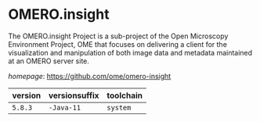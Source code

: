 # OMERO.insight

The OMERO.insight Project is a sub-project of the Open Microscopy Environment Project, OME that focuses on delivering a client for the visualization and manipulation of both image data and metadata maintained at an OMERO server site.

*homepage*: <https://github.com/ome/omero-insight>

version | versionsuffix | toolchain
--------|---------------|----------
``5.8.3`` | ``-Java-11`` | ``system``
